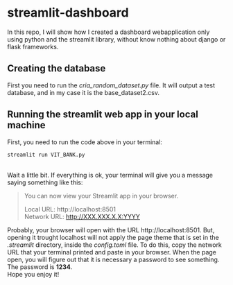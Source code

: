# streamlit-dashboard
 In this repo, I will show how I created a dashboard webapplication only using python and the streamlit library, without know nothing about django or flask frameworks.
 
 ## Creating the database
 First you need to run the *cria_random_dataset.py* file. It will output a test database, and in my case it is the base_dataset2.csv.
 
 ## Running the streamlit web app in your local machine
First, you need to run the code above in your terminal: 
 <br>
 ```
 streamlit run VIT_BANK.py
 ```
 <br>
Wait a little bit. If everything is ok, your terminal will give you a message saying something like this:

> You can now view your Streamlit app in your browser. <br>
> 
>  Local URL: http://localhost:8501 <br>
>  Network URL: http://XXX.XXX.X.X:YYYY

Probably, your browser will open with the URL http://localhost:8501. But, opening it trought localhost will not apply the page theme that is set in the *.streamlit* directory, inside the *config.toml* file. To do this, copy the network URL that your terminal printed and paste in your browser. When the page open, you will figure out that it is necessary a password to see something.
<br> The password is **1234**.
<br> Hope you enjoy it!
